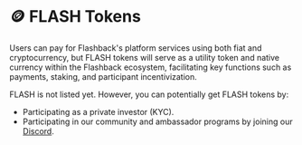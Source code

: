 # 🪙 FLASH Tokens

Users can pay for Flashback's platform services using both fiat and cryptocurrency, but FLASH tokens will serve as a utility token and native currency within the Flashback ecosystem, facilitating key functions such as payments, staking, and participant incentivization.

FLASH is not listed yet. However, you can potentially get FLASH tokens by:

* Participating as a private investor (KYC).
* Participating in our community and ambassador programs by joining our [Discord](https://discord.gg/yy8kyM5qFB).

